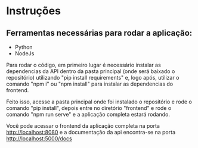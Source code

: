 <div class="teste">
<h1>Instruções</h1>

<h2>Ferramentas necessárias para rodar a aplicação:</h2>
<ul class="lista">
<li>Python</li>
<li>NodeJs</li>
</ul>

<p>Para rodar o código, em primeiro lugar é necessário instalar as dependencias da API dentro da pasta principal (onde será baixado o repositório) utilizando "pip install requirements" e, logo após, utilizar o comando "npm i" ou "npm install" para instalar as dependencias do frontend.</p>

<p>Feito isso, acesse a pasta principal onde foi instalado o repositório e rode o comando "pip install", depois entre no diretório "frontend" e rode o comando "npm run serve" e a aplicação completa estará rodando.</p>

<p>Você pode acessar o frontend da aplicação completa na porta <a href="http://localhost:8080" target="_blank">http://localhost:8080</a> e a documentação da api encontra-se na porta <a href="http://localhost:5000/docs" target="_blank">http://localhost:5000/docs</a></p>

</div>